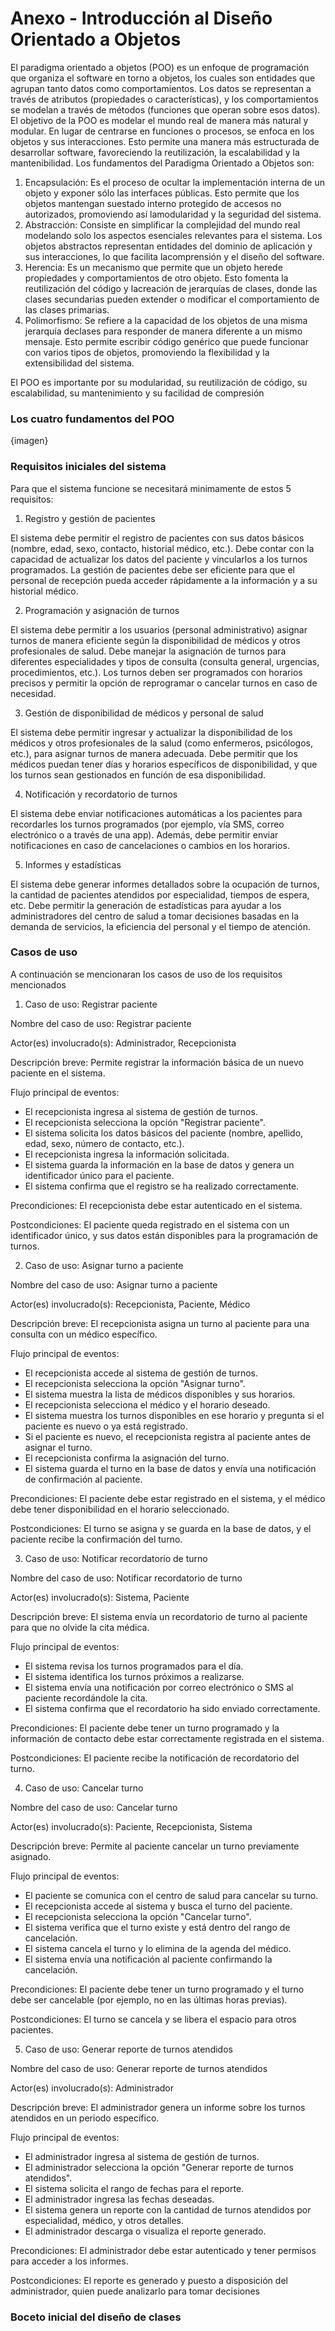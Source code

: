 # Anexo - Introducción al Diseño Orientado a Objetos
El paradigma orientado a objetos (POO) es un enfoque de programación que organiza el software en torno a objetos, los cuales son entidades que agrupan tanto datos como comportamientos. Los datos se representan a través de atributos (propiedades o características), y los comportamientos se modelan a través de métodos (funciones que operan sobre esos datos). El objetivo de la POO es modelar el mundo real de manera más natural y modular. En lugar de centrarse en funciones o procesos, se enfoca en los objetos y sus interacciones. Esto permite una manera más estructurada de desarrollar software, favoreciendo la reutilización, la escalabilidad y la mantenibilidad. Los fundamentos del Paradigma Orientado a Objetos son: 
1. Encapsulación: Es el proceso de ocultar la implementación interna de un objeto y exponer sólo las interfaces públicas. Esto permite que los objetos mantengan suestado interno protegido de accesos no autorizados, promoviendo así lamodularidad y la seguridad del sistema.
2. Abstracción: Consiste en simplificar la complejidad del mundo real modelando solo los aspectos esenciales relevantes para el sistema. Los objetos abstractos representan entidades del dominio de aplicación y sus interacciones, lo que facilita lacomprensión y el diseño del software.
3. Herencia: Es un mecanismo que permite que un objeto herede propiedades y comportamientos de otro objeto. Esto fomenta la reutilización del código y lacreación de jerarquías de clases, donde las clases secundarias pueden extender o modificar el comportamiento de las clases primarias.
4. Polimorfismo: Se refiere a la capacidad de los objetos de una misma jerarquía declases para responder de manera diferente a un mismo mensaje. Esto permite escribir código genérico que puede funcionar con varios tipos de objetos, promoviendo la flexibilidad y la extensibilidad del sistema.

El POO es importante por su modularidad, su reutilización de código, su escalabilidad, su mantenimiento y su facilidad de compresión

### Los cuatro fundamentos del POO
{imagen}

### Requisitos iniciales del sistema
Para que el sistema funcione se necesitará minimamente de estos 5 requisitos:
1. Registro y gestión de pacientes

El sistema debe permitir el registro de pacientes con sus datos básicos (nombre, edad, sexo, contacto, historial médico, etc.). Debe contar con la capacidad de actualizar los datos del paciente y vincularlos a los turnos programados. La gestión de pacientes debe ser eficiente para que el personal de recepción pueda acceder rápidamente a la información y a su historial médico.

2. Programación y asignación de turnos
 
 El sistema debe permitir a los usuarios (personal administrativo) asignar turnos de manera eficiente según la disponibilidad de médicos y otros profesionales de salud. Debe manejar la asignación de turnos para diferentes especialidades y tipos de consulta (consulta general, urgencias, procedimientos, etc.). Los turnos deben ser programados con horarios precisos y permitir la opción de reprogramar o cancelar turnos en caso de necesidad.
 
3. Gestión de disponibilidad de médicos y personal de salud

El sistema debe permitir ingresar y actualizar la disponibilidad de los médicos y otros profesionales de la salud (como enfermeros, psicólogos, etc.), para asignar turnos de manera adecuada. Debe permitir que los médicos puedan tener días y horarios específicos de disponibilidad, y que los turnos sean gestionados en función de esa disponibilidad.

4. Notificación y recordatorio de turnos

El sistema debe enviar notificaciones automáticas a los pacientes para recordarles los turnos programados (por ejemplo, vía SMS, correo electrónico o a través de una app). Además, debe permitir enviar notificaciones en caso de cancelaciones o cambios en los horarios.

5. Informes y estadísticas

El sistema debe generar informes detallados sobre la ocupación de turnos, la cantidad de pacientes atendidos por especialidad, tiempos de espera, etc. Debe permitir la generación de estadísticas para ayudar a los administradores del centro de salud a tomar decisiones basadas en la demanda de servicios, la eficiencia del personal y el tiempo de atención.

### Casos de uso
A continuación se mencionaran los casos de uso de los requisitos mencionados

1. Caso de uso: Registrar paciente

Nombre del caso de uso: Registrar paciente

Actor(es) involucrado(s): Administrador, Recepcionista

Descripción breve: Permite registrar la información básica de un nuevo paciente en el sistema.

Flujo principal de eventos:
+ El recepcionista ingresa al sistema de gestión de turnos.
+ El recepcionista selecciona la opción "Registrar paciente".
+ El sistema solicita los datos básicos del paciente (nombre, apellido, edad, sexo, número de contacto, etc.).
+ El recepcionista ingresa la información solicitada.
+ El sistema guarda la información en la base de datos y genera un identificador único para el paciente.
+ El sistema confirma que el registro se ha realizado correctamente.

Precondiciones: El recepcionista debe estar autenticado en el sistema.

Postcondiciones: El paciente queda registrado en el sistema con un identificador único, y sus datos están disponibles para la programación de turnos.

2. Caso de uso: Asignar turno a paciente

Nombre del caso de uso: Asignar turno a paciente

Actor(es) involucrado(s): Recepcionista, Paciente, Médico

Descripción breve: El recepcionista asigna un turno al paciente para una consulta con un médico específico.

Flujo principal de eventos:
+ El recepcionista accede al sistema de gestión de turnos.
+ El recepcionista selecciona la opción "Asignar turno".
+ El sistema muestra la lista de médicos disponibles y sus horarios.
+ El recepcionista selecciona el médico y el horario deseado.
+ El sistema muestra los turnos disponibles en ese horario y pregunta si el paciente es nuevo o ya está registrado.
+ Si el paciente es nuevo, el recepcionista registra al paciente antes de asignar el turno.
+ El recepcionista confirma la asignación del turno.
+ El sistema guarda el turno en la base de datos y envía una notificación de confirmación al paciente.

Precondiciones: El paciente debe estar registrado en el sistema, y el médico debe tener disponibilidad en el horario seleccionado.

Postcondiciones: El turno se asigna y se guarda en la base de datos, y el paciente recibe la confirmación del turno.

3. Caso de uso: Notificar recordatorio de turno

Nombre del caso de uso: Notificar recordatorio de turno

Actor(es) involucrado(s): Sistema, Paciente

Descripción breve: El sistema envía un recordatorio de turno al paciente para que no olvide la cita médica.

Flujo principal de eventos:
+ El sistema revisa los turnos programados para el día.
+ El sistema identifica los turnos próximos a realizarse.
+ El sistema envía una notificación por correo electrónico o SMS al paciente recordándole la cita.
+ El sistema confirma que el recordatorio ha sido enviado correctamente.

Precondiciones: El paciente debe tener un turno programado y la información de contacto debe estar correctamente registrada en el sistema.

Postcondiciones: El paciente recibe la notificación de recordatorio del turno.

4. Caso de uso: Cancelar turno

Nombre del caso de uso: Cancelar turno

Actor(es) involucrado(s): Paciente, Recepcionista, Sistema

Descripción breve: Permite al paciente cancelar un turno previamente asignado.

Flujo principal de eventos:
+ El paciente se comunica con el centro de salud para cancelar su turno.
+ El recepcionista accede al sistema y busca el turno del paciente.
+ El recepcionista selecciona la opción "Cancelar turno".
+ El sistema verifica que el turno existe y está dentro del rango de cancelación.
+ El sistema cancela el turno y lo elimina de la agenda del médico.
+ El sistema envía una notificación al paciente confirmando la cancelación.

Precondiciones: El paciente debe tener un turno programado y el turno debe ser cancelable (por ejemplo, no en las últimas horas previas).

Postcondiciones: El turno se cancela y se libera el espacio para otros pacientes.

5. Caso de uso: Generar reporte de turnos atendidos

Nombre del caso de uso: Generar reporte de turnos atendidos

Actor(es) involucrado(s): Administrador

Descripción breve: El administrador genera un informe sobre los turnos atendidos en un periodo específico.

Flujo principal de eventos:
+ El administrador ingresa al sistema de gestión de turnos.
+ El administrador selecciona la opción "Generar reporte de turnos atendidos".
+ El sistema solicita el rango de fechas para el reporte.
+ El administrador ingresa las fechas deseadas.
+ El sistema genera un reporte con la cantidad de turnos atendidos por especialidad, médico, y otros detalles.
+ El administrador descarga o visualiza el reporte generado.

Precondiciones: El administrador debe estar autenticado y tener permisos para acceder a los informes.

Postcondiciones: El reporte es generado y puesto a disposición del administrador, quien puede analizarlo para tomar decisiones

### Boceto inicial del diseño de clases

